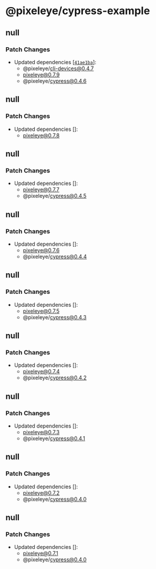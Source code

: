 # @pixeleye/cypress-example

## null

### Patch Changes

- Updated dependencies [[`41ae1ba`](https://github.com/pixeleye-io/pixeleye/commit/41ae1bac3ab0c4d0d9bc46a2ceda8d7d78695f06)]:
  - @pixeleye/cli-devices@0.4.7
  - pixeleye@0.7.9
  - @pixeleye/cypress@0.4.6

## null

### Patch Changes

- Updated dependencies []:
  - pixeleye@0.7.8

## null

### Patch Changes

- Updated dependencies []:
  - pixeleye@0.7.7
  - @pixeleye/cypress@0.4.5

## null

### Patch Changes

- Updated dependencies []:
  - pixeleye@0.7.6
  - @pixeleye/cypress@0.4.4

## null

### Patch Changes

- Updated dependencies []:
  - pixeleye@0.7.5
  - @pixeleye/cypress@0.4.3

## null

### Patch Changes

- Updated dependencies []:
  - pixeleye@0.7.4
  - @pixeleye/cypress@0.4.2

## null

### Patch Changes

- Updated dependencies []:
  - pixeleye@0.7.3
  - @pixeleye/cypress@0.4.1

## null

### Patch Changes

- Updated dependencies []:
  - pixeleye@0.7.2
  - @pixeleye/cypress@0.4.0

## null

### Patch Changes

- Updated dependencies []:
  - pixeleye@0.7.1
  - @pixeleye/cypress@0.4.0
